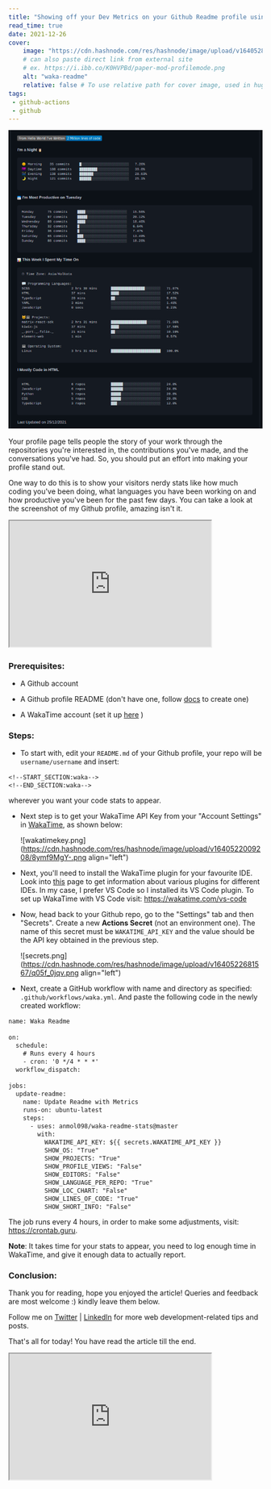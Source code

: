 ```yaml
---
title: "Showing off your Dev Metrics on your Github Readme profile using WakaTime"
read_time: true
date: 2021-12-26
cover:
    image: "https://cdn.hashnode.com/res/hashnode/image/upload/v1640528550235/D91dLLqSr.png?w=1600&h=840&fit=crop&crop=entropy&auto=compress,format&format=webp"
    # can also paste direct link from external site
    # ex. https://i.ibb.co/K0HVPBd/paper-mod-profilemode.png
    alt: "waka-readme"
    relative: false # To use relative path for cover image, used in hugo Page-bundles
tags:
 - github-actions
 - github
---
```


![waka.png](./imga.png)

Your profile page tells people the story of your work through the repositories you're interested in, the contributions you've made, and the conversations you've had. So, you should put an effort into making your profile stand out.

One way to do this is to show your visitors nerdy stats like how much coding you've been doing, what languages you have been working on and how productive you've been for the past few days. You can take a look at the screenshot of my Github profile, amazing isn't it.

<iframe src="https://giphy.com/embed/62PP2yEIAZF6g" width="400" height="250" class="giphy-embed"></iframe>

### Prerequisites:

* A Github account
    
* A Github profile README (don't have one, follow [docs](https://docs.github.com/en/account-and-profile/setting-up-and-managing-your-github-profile/customizing-your-profile/managing-your-profile-readme) to create one)
    
* A WakaTime account (set it up [here](https://wakatime.com/welcome) )
    

### Steps:

* To start with, edit your `README.md` of your Github profile, your repo will be `username/username` and insert:
    

```plaintext
<!--START_SECTION:waka-->
<!--END_SECTION:waka-->
```

wherever you want your code stats to appear.

* Next step is to get your WakaTime API Key from your "Account Settings" in [WakaTime](https://wakatime.com/welcome), as shown below:
    
    ![wakatimekey.png](https://cdn.hashnode.com/res/hashnode/image/upload/v1640522009208/8ymf9MgY-.png align="left")
    
* Next, you'll need to install the WakaTime plugin for your favourite IDE. Look into [this](https://wakatime.com/plugins) page to get information about various plugins for different IDEs. In my case, I prefer VS Code so I installed its VS Code plugin. To set up WakaTime with VS Code visit: https://wakatime.com/vs-code
    
* Now, head back to your Github repo, go to the "Settings" tab and then "Secrets". Create a new **Actions Secret** (not an environment one). The name of this secret must be `WAKATIME_API_KEY` and the value should be the API key obtained in the previous step.
    
    ![secrets.png](https://cdn.hashnode.com/res/hashnode/image/upload/v1640522681567/q05f_0jqv.png align="left")
    
* Next, create a GitHub workflow with name and directory as specified: `.github/workflows/waka.yml`. And paste the following code in the newly created workflow:
    

```plaintext
name: Waka Readme

on:
  schedule:
    # Runs every 4 hours
    - cron: '0 */4 * * *'
  workflow_dispatch:

jobs:
  update-readme:
    name: Update Readme with Metrics
    runs-on: ubuntu-latest
    steps:
      - uses: anmol098/waka-readme-stats@master
        with:
          WAKATIME_API_KEY: ${{ secrets.WAKATIME_API_KEY }}
          SHOW_OS: "True"
          SHOW_PROJECTS: "True"
          SHOW_PROFILE_VIEWS: "False"
          SHOW_EDITORS: "False"
          SHOW_LANGUAGE_PER_REPO: "True"
          SHOW_LOC_CHART: "False"
          SHOW_LINES_OF_CODE: "True"
          SHOW_SHORT_INFO: "False"
```

The job runs every 4 hours, in order to make some adjustments, visit: https://crontab.guru.

**Note**: It takes time for your stats to appear, you need to log enough time in WakaTime, and give it enough data to actually report.

### Conclusion:

Thank you for reading, hope you enjoyed the article! Queries and feedback are most welcome :) kindly leave them below.

Follow me on [Twitter](https://twitter.com/ankurrap) | [LinkedIn](https://www.linkedin.com/in/ankur-patil-a112a3202/) for more web development-related tips and posts.

That's all for today! You have read the article till the end.

<iframe src="https://giphy.com/embed/1xucXbDnMIYkU" width="400" height="250" class="giphy-embed"></iframe>